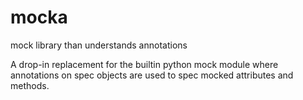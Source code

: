 # mocka
mock library than understands annotations

A drop-in replacement for the builtin python mock module where annotations on spec objects are used to spec mocked attributes and methods.
